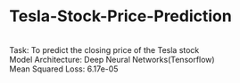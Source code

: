 # Tesla-Stock-Price-Prediction
<br>
Task: To predict the closing price of the Tesla stock
<br>
Model Architecture: Deep Neural Networks(Tensorflow)
<br>
Mean Squared Loss: 6.17e-05
